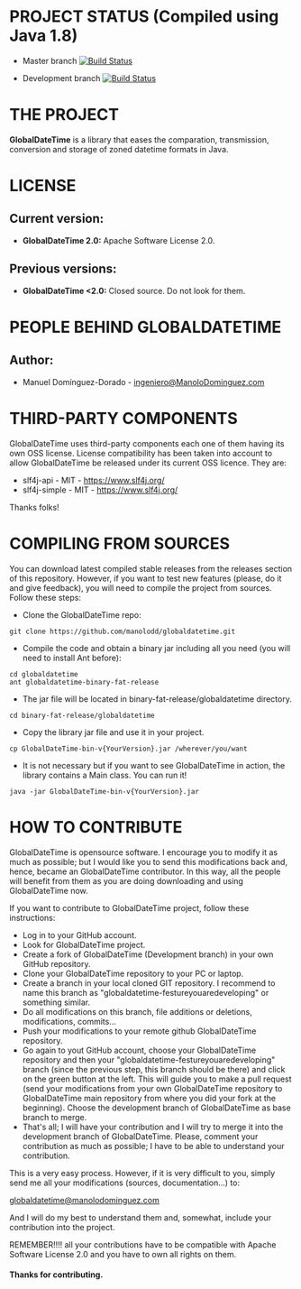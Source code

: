 # PROJECT STATUS (Compiled using Java 1.8)

- Master branch [![Build Status](https://travis-ci.org/manolodd/globaldatetime.svg?branch=master)](https://travis-ci.org/manolodd/globaldatetime)

- Development branch [![Build Status](https://travis-ci.org/manolodd/globaldatetime.svg?branch=development)](https://travis-ci.org/manolodd/globaldatetime?branch=development)

# THE PROJECT

<b>GlobalDateTime</b> is a library that eases the comparation, transmission, conversion and storage of zoned datetime formats in Java.

# LICENSE

## Current version:
 
- <b>GlobalDateTime 2.0:</b> Apache Software License 2.0.

## Previous versions:

- <b>GlobalDateTime <2.0:</b> Closed source. Do not look for them.

# PEOPLE BEHIND GLOBALDATETIME

## Author:
    
 - Manuel Domínguez-Dorado - <ingeniero@ManoloDominguez.com>
  

# THIRD-PARTY COMPONENTS

GlobalDateTime uses third-party components each one of them having its own OSS license. License compatibility has been taken into account to allow GlobalDateTime be released under its current OSS licence. They are:

- slf4j-api - MIT - https://www.slf4j.org/
- slf4j-simple - MIT - https://www.slf4j.org/

Thanks folks!

# COMPILING FROM SOURCES

You can download latest compiled stable releases from the releases section of this repository. However, if you want to test new features (please, do it and give feedback), you will need to compile the project from sources. Follow these steps:

 - Clone the GlobalDateTime repo: 
```console
git clone https://github.com/manolodd/globaldatetime.git
```
 - Compile the code and obtain a binary jar including all you need (you will need to install Ant before):
```console
cd globaldatetime
ant globaldatetime-binary-fat-release
```
 - The jar file will be located in binary-fat-release/globaldatetime directory.
```console
cd binary-fat-release/globaldatetime
```
 - Copy the library jar file and use it in your project.
```console
cp GlobalDateTime-bin-v{YourVersion}.jar /wherever/you/want
```
 - It is not necessary but if you want to see GlobalDateTime in action, the library contains a Main class. You can run it!
```console
java -jar GlobalDateTime-bin-v{YourVersion}.jar
```


# HOW TO CONTRIBUTE

GlobalDateTime is opensource software. I encourage you to modify it as much as possible; but I would like you to send this modifications back and, hence, became an GlobalDateTime contributor. In this way, all the people will benefit from them as you are doing downloading and using GlobalDateTime now.

If you want to contribute to GlobalDateTime project, follow these instructions:

 - Log in to your GitHub account.
 - Look for GlobalDateTime project.
 - Create a fork of GlobalDateTime (Development branch) in your own GitHub repository.
 - Clone your GlobalDateTime repository to your PC or laptop.
 - Create a branch in your local cloned GIT repository. I recommend to name this branch as "globaldatetime-festureyouaredeveloping" or something similar.
 - Do all modifications on this branch, file additions or deletions, modifications, commits...
 - Push your modifications to your remote github GlobalDateTime repository.
 - Go again to yout GitHub account, choose your GlobalDateTime repository and then your "globaldatetime-festureyouaredeveloping" branch (since the previous step, this branch should be there) and click on the green button at the left. This will guide you to make a pull request (send your modifications from your own GlobalDateTime repository to GlobalDateTime main repository from where you did your fork at the beginning). Choose the development branch of GlobalDateTime as base branch to merge.
 - That's all; I will have your contribution and I will try to merge it into the development branch of GlobalDateTime. Please, comment your contribution as much as possible; I have to be able to understand your contribution.

This is a very easy process. However, if it is very difficult to you, simply send me all your modifications (sources, documentation...) to:

globaldatetime@manolodominguez.com

And I will do my best to understand them and, somewhat, include your contribution into the project.

REMEMBER!!!! all your contributions have to be compatible with Apache Software License 2.0 and you have to own all rights on them.

#### Thanks for contributing.
